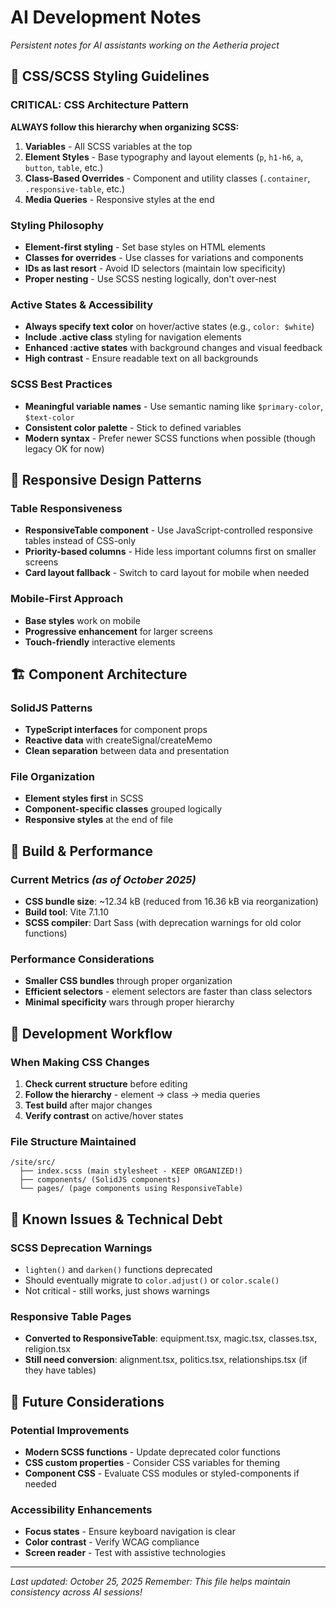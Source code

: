 # AI Development Notes
*Persistent notes for AI assistants working on the Aetheria project*

## 🎨 CSS/SCSS Styling Guidelines

### **CRITICAL: CSS Architecture Pattern**
**ALWAYS follow this hierarchy when organizing SCSS:**

1. **Variables** - All SCSS variables at the top
2. **Element Styles** - Base typography and layout elements (`p`, `h1-h6`, `a`, `button`, `table`, etc.)
3. **Class-Based Overrides** - Component and utility classes (`.container`, `.responsive-table`, etc.)
4. **Media Queries** - Responsive styles at the end

### **Styling Philosophy**
- **Element-first styling** - Set base styles on HTML elements
- **Classes for overrides** - Use classes for variations and components
- **IDs as last resort** - Avoid ID selectors (maintain low specificity)
- **Proper nesting** - Use SCSS nesting logically, don't over-nest

### **Active States & Accessibility**
- **Always specify text color** on hover/active states (e.g., `color: $white`)
- **Include .active class** styling for navigation elements
- **Enhanced :active states** with background changes and visual feedback
- **High contrast** - Ensure readable text on all backgrounds

### **SCSS Best Practices**
- **Meaningful variable names** - Use semantic naming like `$primary-color`, `$text-color`
- **Consistent color palette** - Stick to defined variables
- **Modern syntax** - Prefer newer SCSS functions when possible (though legacy OK for now)

## 📱 Responsive Design Patterns

### **Table Responsiveness**
- **ResponsiveTable component** - Use JavaScript-controlled responsive tables instead of CSS-only
- **Priority-based columns** - Hide less important columns first on smaller screens
- **Card layout fallback** - Switch to card layout for mobile when needed

### **Mobile-First Approach**
- **Base styles** work on mobile
- **Progressive enhancement** for larger screens
- **Touch-friendly** interactive elements

## 🏗️ Component Architecture

### **SolidJS Patterns**
- **TypeScript interfaces** for component props
- **Reactive data** with createSignal/createMemo
- **Clean separation** between data and presentation

### **File Organization**
- **Element styles first** in SCSS
- **Component-specific classes** grouped logically
- **Responsive styles** at the end of file

## 🚀 Build & Performance

### **Current Metrics** *(as of October 2025)*
- **CSS bundle size**: ~12.34 kB (reduced from 16.36 kB via reorganization)
- **Build tool**: Vite 7.1.10
- **SCSS compiler**: Dart Sass (with deprecation warnings for old color functions)

### **Performance Considerations**
- **Smaller CSS bundles** through proper organization
- **Efficient selectors** - element selectors are faster than class selectors
- **Minimal specificity** wars through proper hierarchy

## 🔧 Development Workflow

### **When Making CSS Changes**
1. **Check current structure** before editing
2. **Follow the hierarchy** - element → class → media queries
3. **Test build** after major changes
4. **Verify contrast** on active/hover states

### **File Structure Maintained**
```
/site/src/
  ├── index.scss (main stylesheet - KEEP ORGANIZED!)
  ├── components/ (SolidJS components)
  └── pages/ (page components using ResponsiveTable)
```

## 📝 Known Issues & Technical Debt

### **SCSS Deprecation Warnings**
- `lighten()` and `darken()` functions deprecated
- Should eventually migrate to `color.adjust()` or `color.scale()`
- Not critical - still works, just shows warnings

### **Responsive Table Pages**
- **Converted to ResponsiveTable**: equipment.tsx, magic.tsx, classes.tsx, religion.tsx
- **Still need conversion**: alignment.tsx, politics.tsx, relationships.tsx (if they have tables)

## 🎯 Future Considerations

### **Potential Improvements**
- **Modern SCSS functions** - Update deprecated color functions
- **CSS custom properties** - Consider CSS variables for theming
- **Component CSS** - Evaluate CSS modules or styled-components if needed

### **Accessibility Enhancements**
- **Focus states** - Ensure keyboard navigation is clear
- **Color contrast** - Verify WCAG compliance
- **Screen reader** - Test with assistive technologies

---

*Last updated: October 25, 2025*
*Remember: This file helps maintain consistency across AI sessions!*
